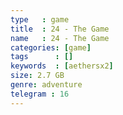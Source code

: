 ```yaml
---
type   : game
title  : 24 - The Game
name   : 24 - The Game
categories: [game]
tags      : []
keywords  : [aethersx2]
size: 2.7 GB
genre: adventure
telegram : 16
---
```



